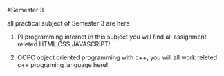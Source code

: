 #Semester 3

all practical subject of Semester 3 are here 


1. PI
  programming internet in this subject you will find all assignment releted HTML,CSS,JAVASCRIPT!
  
  
2. OOPC
  object oriented programming with c++, you will all work releted c++ programing language here! 

